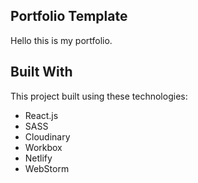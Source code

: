 ## Portfolio Template
Hello this is my portfolio. 
## Built With

This project built using these technologies:
- React.js
- SASS
- Cloudinary
- Workbox
- Netlify
- WebStorm


